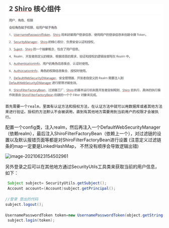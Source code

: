 ![image-20210622192128965](..\图片\image-20210622192128965.png)

 	首先需要一个realm，里面有认证方法和授权方法，在认证方法中就可以用数据库或者其他方法来进行验证。授权的方法默认不会被调用，直到有其他地方需要用到当前用户的权限才会被执行。

​	配置一个config类，注入realm，然后再注入一个DefaultWebSecurityManager（依赖realm），最后注入ShiroFilterFactoryBean（依赖上一个），对过滤链的设置以及默认报错页面等都是对ShiroFilterFactoryBean进行设置 (注意定义过滤链条的map一定要是LinkedHashMap， 不然没有顺序会导致逻辑出错)

![image-20210623154502961](C:\Users\admin\AppData\Roaming\Typora\typora-user-images\image-20210623154502961.png)

​	另外登录之后可以在其他地方通过SecurityUtils工具类来获取当前的用户信息，如下：

``` java
 Subject subject= SecurityUtils.getSubject();
 Account account=(Account)subject.getPrincipal();

//登录 登出的代码
subject.logout();

UsernamePasswordToken token=new UsernamePasswordToken(object.getString("username"),String.valueOf(object.getString("password"))
 subject.login(token);                                                     
```

​	

